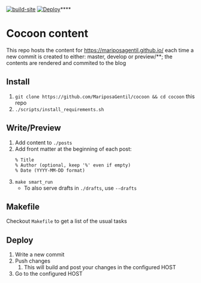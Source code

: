 [![build-site](https://github.com/MariposaGentil/cocoon/actions/workflows/build-site.yml/badge.svg?branch=master)](https://github.com/MariposaGentil/cocoon/actions/workflows/build-site.yml) [![Deploy](https://github.com/MariposaGentil/MariposaGentil.github.io/actions/workflows/static.yml/badge.svg)](https://github.com/MariposaGentil/MariposaGentil.github.io/actions/workflows/static.yml)****

# Cocoon content
This repo hosts the content for https://mariposagentil.github.io/ each time a new commit is created to either: master, develop or preview/**; the contents are rendered and commited to the blog

## Install

1. `git clone https://github.com/MariposaGentil/cocoon && cd cocoon` this repo
1. `./scripts/install_requirements.sh`

## Write/Preview

1. Add content to `./posts`
1. Add front matter at the beginning of each post:
    ```
    % Title
    % Author (optional, keep '%' even if empty)
    % Date (YYYY-MM-DD format)
    ```
1. `make smart_run`
    - To also serve drafts in `./drafts`, use `--drafts`

## Makefile
Checkout `Makefile` to get a list of the usual tasks

## Deploy
1. Write a new commit
1. Push changes
    1. This will build and post your changes in the configured HOST
1. Go to the configured HOST


